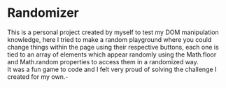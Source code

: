 # Randomizer
This is a personal project created by myself to test my DOM manipulation knowledge, here I tried to make a random playground where you could change things within the page using their respective buttons, each one is tied to an array of elements which appear randomly using the Math.floor and Math.random properties to access them in a randomized way.</br>
It was a fun game to code and I felt very proud of solving the challenge I created for my own.-
